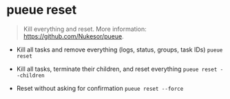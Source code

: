 # pueue reset
> Kill everything and reset.
> More information: <https://github.com/Nukesor/pueue>.

- Kill all tasks and remove everything (logs, status, groups, task IDs)
`pueue reset`

- Kill all tasks, terminate their children, and reset everything
`pueue reset --children`

- Reset without asking for confirmation
`pueue reset --force`
